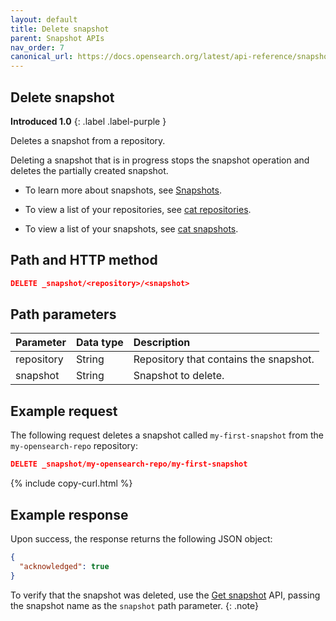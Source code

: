 ```yaml
---
layout: default
title: Delete snapshot
parent: Snapshot APIs
nav_order: 7
canonical_url: https://docs.opensearch.org/latest/api-reference/snapshots/delete-snapshot/
---
```


## Delete snapshot
**Introduced 1.0**
{: .label .label-purple }

Deletes a snapshot from a repository.

Deleting a snapshot that is in progress stops the snapshot operation and deletes the partially created snapshot.

* To learn more about snapshots, see [Snapshots]({{site.url}}{{site.baseurl}}/opensearch/snapshots/index).

* To view a list of your repositories, see [cat repositories]({{site.url}}{{site.baseurl}}/api-reference/cat/cat-repositories).

* To view a list of your snapshots, see [cat snapshots]({{site.url}}{{site.baseurl}}/api-reference/cat/cat-snapshots).

## Path and HTTP method

```json
DELETE _snapshot/<repository>/<snapshot>
```

## Path parameters

Parameter | Data type | Description
:--- | :--- | :---
repository | String | Repository that contains the snapshot. |
snapshot | String | Snapshot to delete. |

## Example request

The following request deletes a snapshot called `my-first-snapshot` from the `my-opensearch-repo` repository:

```json
DELETE _snapshot/my-opensearch-repo/my-first-snapshot
```
{% include copy-curl.html %}

## Example response

Upon success, the response returns the following JSON object:

```json
{
  "acknowledged": true
}
```

To verify that the snapshot was deleted, use the [Get snapshot]({{site.url}}{{site.baseurl}}/api-reference/snapshots/get-snapshot) API, passing the snapshot name as the `snapshot` path parameter.
{: .note}
